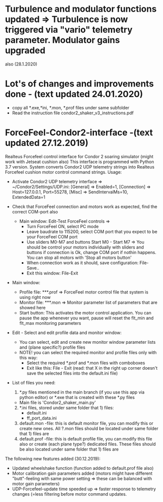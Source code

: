 # Turbulence and modulator functions updated => Turbulence is now triggered via "vario" telemetry parameter. Modulator gains upgraded
also (28.1.2020)

# Lot's of changes and improvements done - (text updated 24.01.2020)
- copy all *.exe,*ini, *.mon, *.prof files under same subfolder
- Read the instruction file condor2_shaker_v3_instructions.pdf

# ForceFeel-Condor2-interface -(text updated 27.12.2019)
Realteus Forcefeel control interface for Condor 2 soaring simulator (might work with Jetseat cushion also)
This interface is programmed with Python 3.7 version.
System converts Condor2 UDP telemetry strings into Realteus Forcefeel cushion motor control command strings.
Usage:
- Activate Condor2 UDP telemetry interface => ~/Condor2/Settings/UDP.ini:
  [General] => Enabled=1, [Connection] => Host=127.0.0.1, Port=55278, [Misc] => SendIntervalMs=10, ExtendedData=1

- Check that ForceFeel connection and motors work as expected, find the correct COM-port also
  - Main window: Edit-Test ForceFeel controls =>
    - Turn ForceFeel ON, select PC mode
    - Leave baudrate to 115200, select COM port that you expect to be your ForceFeel COM port
    - Use sliders M0-M7 and buttons Start M0 - Start M7 => You should be control your motors individually with sliders and buttons if connection is Ok, change COM port if nothin happens. You can stop all motors with 'Stop all motors button'
    - When connection work as it should, save configuration: File-Save..
    - Exit this window: File-Exit
- Main window: 
    - Profile file: ***.prof => ForceFeel motor control file that system is using right now
    - Monitor file: ***.mon => Monitor parameter list of parameters that are showed here
    - Start button: This activates the motor control application. You can pause the app whenever you want, pause will reset the flt_min and flt_max monitoring parameters
 - Edit - Select and edit profile data and monitor window:
      -  You can select, edit and create new monitor window parameter lists and (plane specific?) profile files
      - NOTE! you can select the required monitor and profile files only with this way:
         - Select the required *.prof and *.mon  files with comboboxes
         - Exit like this: File - Exit (read: that X in the right up corner doesn't save the selected files into the default.ini file)
  - List of files you need:
    1) *.py files mentioned in the main branch  (if you use this app via python editor) or *.exe that is created with these *.py files
      - Main file is 'Condor2_shaker_main.py'
    2) *.ini files, stored under same folder that 1) files:
        - default.ini
        - ff_port_data.ini
    3) default.mon -file: this is default monitor file, you can modify this or create new ones. All ?.mon files should be located under same folder that 1) files are 
    4) default.prof -file: this is default profile file, you can modify this file also or create (each plane type?) dedicated files. These files should be also located under same folder that 1) files are 
    
The following new features added (30.12.2019):
- Updated wheelshake function (function added to default.prof file also)
- Motor calibration gain parameters added (motors might have different "butt"-feeling with same power setting => these can be balanced with motor gain parameters)
- UDP-Forcefeel-update time speeded up => faster response to telemetry changes (=less filtering before motor command updates.    
